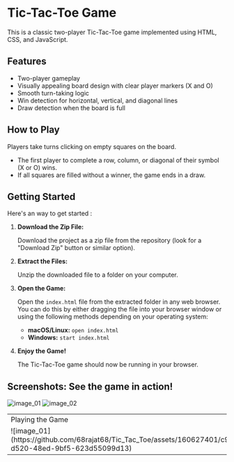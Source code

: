 # Tic-Tac-Toe Game

This is a classic two-player Tic-Tac-Toe game implemented using HTML, CSS, and JavaScript.


## Features

* Two-player gameplay
* Visually appealing board design with clear player markers (X and O)
* Smooth turn-taking logic
* Win detection for horizontal, vertical, and diagonal lines
* Draw detection when the board is full

## How to Play
Players take turns clicking on empty squares on the board.

* The first player to complete a row, column, or diagonal of their symbol (X or O) wins.
* If all squares are filled without a winner, the game ends in a draw.

## Getting Started

Here's an way to get started :

1. **Download the Zip File:**

   Download the project as a zip file from the repository (look for a "Download Zip" button or similar option).

2. **Extract the Files:**

   Unzip the downloaded file to a folder on your computer.

3. **Open the Game:**

   Open the `index.html` file from the extracted folder in any web browser. You can do this by either dragging the file into your browser window or using the following methods depending on your operating system:

     * **macOS/Linux:** `open index.html`
     * **Windows:** `start index.html`

4. **Enjoy the Game!**

   The Tic-Tac-Toe game should now be running in your browser.

## Screenshots: See the game in action!

![image_01](https://github.com/68rajat68/Tic_Tac_Toe/assets/160627401/c960aac5-d520-48ed-9bf5-623d55099d13)
![image_02](https://github.com/68rajat68/Tic_Tac_Toe/assets/160627401/31b65906-b34b-440e-b035-22a695f3963b)

<table>
  <tr>
    <td>Playing the Game</td>
    <td>Game Draw</td>
  </tr>
   <tr>
      <td>![image_01](https://github.com/68rajat68/Tic_Tac_Toe/assets/160627401/c960aac5-d520-48ed-9bf5-623d55099d13)
</td>
      <td>![image_02](https://github.com/68rajat68/Tic_Tac_Toe/assets/160627401/31b65906-b34b-440e-b035-22a695f3963b)
</td>
   </tr>
</table>


